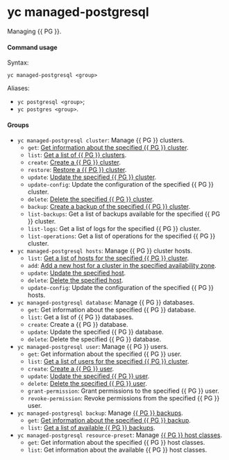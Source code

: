 # yc managed-postgresql

Managing {{ PG }}.

#### Command usage

Syntax:

`yc managed-postgresql <group>`

Aliases:

- `yc postgresql <group>`;
- `yc postgres <group>`.

#### Groups

- `yc managed-postgresql cluster`: Manage {{ PG }} clusters.
   - `get`: [Get information about the specified {{ PG }} cluster](../../../managed-postgresql/operations/cluster-list.md#get-cluster).
   - `list`: [Get a list of {{ PG }} clusters](../../../managed-postgresql/operations/cluster-list.md#list-clusters).
   - `create`: [Create a {{ PG }} cluster](../../../managed-postgresql/operations/cluster-create.md).
   - `restore`: [Restore a {{ PG }} cluster](../../../managed-postgresql/operations/cluster-backups.md#restore).
   - `update`: [Update the specified {{ PG }} cluster](../../../managed-postgresql/operations/update.md).
   - `update-config`: Update the configuration of the specified {{ PG }} cluster.
   - `delete`: [Delete the specified {{ PG }} cluster](../../../managed-postgresql/operations/cluster-delete.md).
   - `backup`: [Create a backup of the specified {{ PG }} cluster](../../../managed-postgresql/operations/cluster-backups.md#create-backup).
   - `list-backups`: Get a list of backups available for the specified {{ PG }} cluster.
   - `list-logs`: Get a list of logs for the specified {{ PG }} cluster.
   - `list-operations`: Get a list of operations for the specified {{ PG }} cluster.
- `yc managed-postgresql hosts`: Manage {{ PG }} cluster hosts.
   - `list`: [Get a list of hosts for the specified {{ PG }} cluster](../../../managed-postgresql/operations/hosts.md#list).
   - `add`: [Add a new host for a cluster in the specified availability zone](../../../managed-postgresql/operations/hosts.md#add).
   - `update`: [ Update the specified host](../../../managed-postgresql/operations/hosts.md#update).
   - `delete`: [Delete the specified host](../../../managed-postgresql/operations/hosts.md#remove).
   - `update-config`: Update the configuration of the specified {{ PG }} hosts.
- `yc managed-postgresql database`: Manage {{ PG }} databases.
   - `get`: Get information about the specified {{ PG }} database.
   - `list`: Get a list of {{ PG }} databases.
   - `create`: Create a {{ PG }} database.
   - `update`: Update the specified {{ PG }} database.
   - `delete`: Delete the specified {{ PG }} database.
- `yc managed-postgresql user`: Manage {{ PG }} users.
   - `get`: Get information about the specified {{ PG }} user.
   - `list`: [Get a list of users for the specified {{ PG }} cluster](../../../managed-postgresql/operations/cluster-users.md#list-users).
   - `create`: [Create a {{ PG }} user](../../../managed-postgresql/operations/cluster-users.md#adduser).
   - `update`: [Update the specified {{ PG }} user](../../../managed-postgresql/operations/cluster-users.md#updateuser).
   - `delete`: [Delete the specified {{ PG }} user](../../../managed-postgresql/operations/cluster-users.md#removeuser).
   - `grant-permission`: Grant permissions to the specified {{ PG }} user.
   - `revoke-permission`: Revoke permissions from the specified {{ PG }} user.
- `yc managed-postgresql backup`: Manage [{{ PG }} backups](../../../managed-postgresql/concepts/backup.md).
   - `get`: [Get information about the specified {{ PG }} backup](../../../managed-postgresql/operations/cluster-backups.md#get-backup).
   - `list`: [Get a list of available {{ PG }} backups](../../../managed-postgresql/operations/cluster-backups.md#list-backups).
- `yc managed-postgresql resource-preset`: Manage [{{ PG }} host classes](../../../managed-postgresql/concepts/instance-types.md).
   - `get`: Get information about the specified {{ PG }} host classes.
   - `list`: Get information about the available {{ PG }} host classes.
